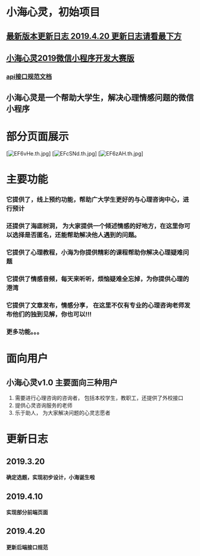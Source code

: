  # 小海心灵，初始项目

 ## [最新版本更新日志 2019.4.20 更新日志请看最下方](#jump)
 
 ## [小海心灵2019微信小程序开发大赛版](https://github.com/Cherrison/matchHeart)
 
 ### [api接口规范文档](https://github.com/Cherrison/oucHeart/blob/master/%E6%8E%A5%E5%8F%A3%E8%A7%84%E8%8C%83.md)
 
## 小海心灵是一个帮助大学生，解决心理情感问题的微信小程序

# 部分页面展示
 [![EF6vHe.th.jpg](https://s2.ax1x.com/2019/04/21/EF6vHe.th.jpg)]
 [![EFcSNd.th.jpg](https://s2.ax1x.com/2019/04/21/EFcSNd.th.jpg)]
 [![EF6zAH.th.jpg](https://s2.ax1x.com/2019/04/21/EF6zAH.th.jpg)]
# 主要功能
### 它提供了，线上预约功能，帮助广大学生更好的与心理咨询中心，进行预计
### 还提供了海底树洞， 为大家提供一个倾述情感的好地方，在这里你可以选择是否匿名，还能帮助解决他人遇到的问题。
### 它提供了心理教程，小海为你提供精彩的课程帮助你解决心理疑难问题
### 它提供了情感音频，每天来听听，烦恼疑难全忘掉，为你提供心理的港湾
### 它提供了文章发布，情感分享， 在这里不仅有专业的心理咨询老师发布他们的独到见解，你也可以!!!
### 更多功能。。。

# 面向用户
## 小海心灵v1.0 主要面向三种用户
 1. 需要进行心理咨询的咨询者， 包括本校学生，教职工，还提供了外校接口
 2. 提供心灵咨询服务的老师
 3. 乐于助人， 为大家解决问题的心灵志愿者

 
 
 
 # <span id = "jump">更新日志</span>
 ## 2019.3.20
 #### 确定选题，实现初步设计，小海诞生啦
 
 ## 2019.4.10 
 #### 实现部分前端页面 
 
 ## 2019.4.20 
 #### 更新后端接口规范
